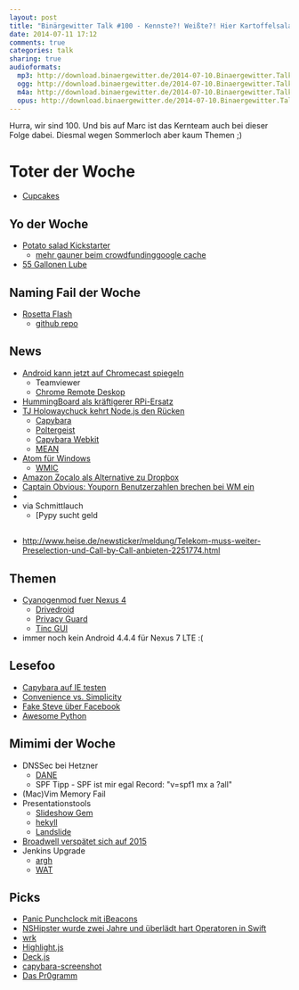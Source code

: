 ```yaml
---
layout: post
title: "Binärgewitter Talk #100 - Kennste?! Weißte?! Hier Kartoffelsalat!"
date: 2014-07-11 17:12
comments: true
categories: talk
sharing: true
audioformats:
  mp3: http://download.binaergewitter.de/2014-07-10.Binaergewitter.Talk.100.mp3
  ogg: http://download.binaergewitter.de/2014-07-10.Binaergewitter.Talk.100.ogg
  m4a: http://download.binaergewitter.de/2014-07-10.Binaergewitter.Talk.100.m4a
  opus: http://download.binaergewitter.de/2014-07-10.Binaergewitter.Talk.100.opus
---
```

Hurra, wir sind 100. Und bis auf Marc ist das Kernteam auch bei dieser Folge dabei. Diesmal wegen Sommerloch aber kaum Themen ;)

# Toter der Woche

- [Cupcakes]( http://www.cbc.ca/news/1.2688030 )

## Yo der Woche

- [Potato salad Kickstarter]( https://www.kickstarter.com/projects/324283889/potato-salad )
  - [mehr gauner beim crowdfunding]( https://www.indiegogo.com/projects/wifiex )[google cache]( http://webcache.googleusercontent.com/search?q=cache:03fcMBC_AvIJ:https://www.indiegogo.com/projects/wifiex+&cd=1&hl=de&ct=clnk&gl=de&client=firefox-a )
- [55 Gallonen Lube]( http://www.amazon.com/Passion-Natural-Water-Based-Lubricant-Gallon/dp/B005MR3IVO?tag=krebsco-21 )

## Naming Fail der Woche

- [Rosetta Flash]( http://miki.it/blog/2014/7/8/abusing-jsonp-with-rosetta-flash/ )
    * [github repo]( https://github.com/mikispag/rosettaflash )

## News

- [Android kann jetzt auf Chromecast spiegeln]( http://chrome.blogspot.de/2014/07/mirror-your-android-screen-to-tv-with.html )
  * Teamviewer
  * [Chrome Remote Deskop](http://www.heise.de/open/meldung/Chrome-Remote-Desktop-steuert-jetzt-auch-Linux-Systeme-2253273.html )
- [HummingBoard als kräftigerer RPi-Ersatz]( http://www.solid-run.com/products/hummingboard/ )
- [TJ Holowaychuck kehrt Node.js den Rücken]( https://medium.com/code-adventures/4ba9e7f3e52b )
    * [Capybara]( https://github.com/jnicklas/capybara )
    * [Poltergeist]( https://github.com/teampoltergeist/poltergeist )
    * [Capybara Webkit]( https://github.com/thoughtbot/capybara-webkit )
    * [MEAN](http://mean.io/#!/ )
- [Atom für Windows]( http://blog.atom.io/2014/07/09/hello-windows.html )
  * [WMIC]( http://euer.krebsco.de/wiki/knowledge_base.html#wmic )
- [Amazon Zocalo als Alternative zu Dropbox]( http://techcrunch.com/2014/07/10/amazon-goes-after-box-dropbox-and-huddle-launches-zocalo-for-secure-enterprise-storage/ )
- [Captain Obvious: Youporn Benutzerzahlen brechen bei WM ein]( http://www.golem.de/news/deutschland-youporns-nutzerzahlen-waehrend-der-wm-spiele-eingebrochen-1407-107803.html )
- [](http://www.heise.de/netze/meldung/O2-drosselt-DSL-ab-1-Oktober-2251497.html )
- [](http://www.linux-magazin.de/NEWS/Pypy-STM-liefert-Python-ohne-GIL ) via Schmittlauch
   - [Pypy sucht geld

## 
- http://www.heise.de/newsticker/meldung/Telekom-muss-weiter-Preselection-und-Call-by-Call-anbieten-2251774.html

## Themen

- [Cyanogenmod fuer Nexus 4]( http://download.cyanogenmod.org/?device=mako )
  - [Drivedroid]( https://play.google.com/store/apps/details?id=com.softwarebakery.drivedroid&hl=de )
  - [Privacy Guard]( http://winfuture.de/news,80241.html )
  - [Tinc GUI]( https://play.google.com/store/apps/details?id=org.poirsouille.tinc_gui&hl=de )
- immer noch kein Android 4.4.4 für Nexus 7 LTE :(

## Lesefoo

- [Capybara auf IE testen]( http://altoros.github.io/2013/running-capybara-tests-in-remote-browsers/ )
- [Convenience vs. Simplicity]( https://speakerdeck.com/solnic/convenience-vs-simplicity )
- [Fake Steve über Facebook]( http://www.fakesteve.net/2007/12/faceberg-were-sorry-really-okay-not.html )
- [Awesome Python]( https://github.com/vinta/awesome-python )

## Mimimi der Woche

- DNSSec bei Hetzner
    - [DANE](http://de.wikipedia.org/wiki/DNS-based_Authentication_of_Named_Entities )
    - SPF Tipp - SPF ist mir egal Record: "v=spf1 mx a ?all"
- (Mac)Vim Memory Fail
- Presentationstools
    * [Slideshow Gem]( https://github.com/slideshow-s9/slideshow )
    * [hekyll]( https://github.com/bmcmurray/hekyll )
    * [Landslide]( https://github.com/adamzap/landslide )
- [Broadwell verspätet sich auf 2015]( http://www.macrumors.com/2014/07/09/broadwell-early-to-mid-2015/ )
- Jenkins Upgrade
    * [argh]( https://issues.jenkins-ci.org/browse/JENKINS-22115 )
    * [WAT]( https://issues.jenkins-ci.org/browse/JENKINS-19345?focusedCommentId=198210&page=com.atlassian.jira.plugin.system.issuetabpanels:comment-tabpanel#comment-198210 )


## Picks

- [Panic Punchclock mit iBeacons]( http://www.panic.com/blog/punchclock-fun-with-ibeacons/ )
- [NSHipster wurde zwei Jahre und überlädt hart Operatoren in Swift]( http://nshipster.com/nscalendarunityear/ )
- [wrk]( https://github.com/wg/wrk )
- [Highlight.js]( http://highlightjs.org/ )
- [Deck.js]( http://imakewebthings.com/deck.js/ )
- [capybara-screenshot]( https://github.com/mattheworiordan/capybara-screenshot )
- [Das Pr0gramm]( http://pr0gramm.com/ )

